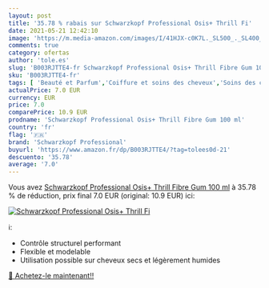 ```yaml
---
layout: post
title: '35.78 % rabais sur Schwarzkopf Professional Osis+ Thrill Fi'
date: 2021-05-21 12:42:10
image: 'https://m.media-amazon.com/images/I/41HJX-c0K7L._SL500_._SL400_.jpg'
comments: true
category: ofertas
author: 'tole.es'
slug: 'B003RJTTE4-fr Schwarzkopf Professional Osis+ Thrill Fibre Gum 100 ml'
sku: 'B003RJTTE4-fr'
tags: [ 'Beauté et Parfum','Coiffure et soins des cheveux','Soins des cheveux','Soins et masques pour les cheveux','schwarzkopf professional', ]
actualPrice: 7.0 EUR
currency: EUR
price: 7.0
comparePrice: 10.9 EUR
prodname: 'Schwarzkopf Professional Osis+ Thrill Fibre Gum 100 ml'
country: 'fr'
flag: '🇫🇷'
brand: 'Schwarzkopf Professional'
buyurl: 'https://www.amazon.fr/dp/B003RJTTE4/?tag=tolees0d-21'
descuento: '35.78'
average: '7.0'
---
```


Vous avez [Schwarzkopf Professional Osis+ Thrill Fibre Gum 100 ml](https://www.amazon.fr/dp/B003RJTTE4/?tag=tolees0d-21)  à  35.78 % de réduction, prix final  7.0 EUR (original: 10.9 EUR) ici:

[![Schwarzkopf Professional Osis+ Thrill Fi](https://m.media-amazon.com/images/I/41HJX-c0K7L._SL500_._SL400_.jpg)](https://www.amazon.fr/dp/B003RJTTE4/?tag=tolees0d-21)

ℹ️:

- Contrôle structurel performant
- Flexible et modelable
- Utilisation possible sur cheveux secs et légèrement humides

[🛒 Achetez-le maintenant!!](https://www.amazon.fr/dp/B003RJTTE4/?tag=tolees0d-21)
